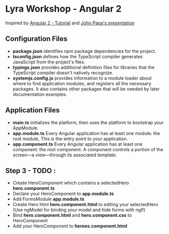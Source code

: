 # Lyra Workshop -  Angular 2

Inspired by [Angular 2 - Tutorial](https://angular.io/docs/ts/latest/quickstart.html) and [John Papa's presentation](https://www.youtube.com/watch?v=WAPQF_GA7Qg)

## Configuration Files

* **package.json** identifies npm package dependencies for the project.
* **tsconfig.json** defines how the TypeScript compiler generates JavaScript from the project's files.
* **typings.json** provides additional definition files for libraries that the TypeScript compiler doesn't natively recognize.
* **systemjs.config.js** provides information to a module loader about where to find application modules, and registers all the necessary packages. It also contains other packages that will be needed by later documentation examples.

## Application Files

* **main.ts** initializes the platform, then uses the platform to bootstrap your AppModule.
* **app.module.ts** Every Angular application has at least one module: the root module, This is the entry point to your application.
* **app.component.ts** Every Angular application has at least one component: the root component. A component controls a portion of the screen—a view—through its associated template.

## Step 3 - TODO :

* Create HeroComponent which contains a selectedHero **hero.component.ts**
* Declare your HeroComponent to **app.module.ts**
* Add FormsModule **app.module.ts**
* Create Hero html **hero.component.html** to editing your selectedHero (Use ngModel for binding your model and hide forms with ngIf)
* Bind **hero.component.html** and **hero.component.css** to HeroComponent
* Add your HeroComponent to **heroes.component.html**
